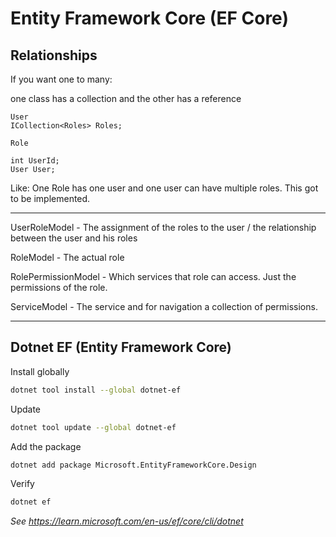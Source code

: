 # Entity Framework Core (EF Core)

## Relationships

If you want one to many:

one class has a collection and the other has a reference

```
User
ICollection<Roles> Roles;
```

```
Role

int UserId;
User User;
```

Like: One Role has one user and one user can have multiple roles. This got to be implemented.


-----
UserRoleModel - The assignment of the roles to the user / the relationship between the user and his roles

RoleModel - The actual role

RolePermissionModel - Which services that role can access. Just the permissions of the role.

ServiceModel - The service and for navigation a collection of permissions.

-----



## Dotnet EF (Entity Framework Core)

Install globally

```bash
dotnet tool install --global dotnet-ef
```

Update

```bash
dotnet tool update --global dotnet-ef
```

Add the package

```bash
dotnet add package Microsoft.EntityFrameworkCore.Design
```

Verify

```bash
dotnet ef
```


*See https://learn.microsoft.com/en-us/ef/core/cli/dotnet*

